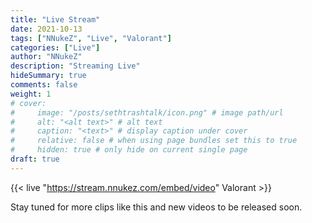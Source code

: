 ```yaml
---
title: "Live Stream"
date: 2021-10-13
tags: ["NNukeZ", "Live", "Valorant"]
categories: ["Live"]
author: "NNukeZ"
description: "Streaming Live"
hideSummary: true
comments: false
weight: 1
# cover:
#     image: "/posts/sethtrashtalk/icon.png" # image path/url
#     alt: "<alt text>" # alt text
#     caption: "<text>" # display caption under cover
#     relative: false # when using page bundles set this to true
#     hidden: true # only hide on current single page
draft: true
---
```


{{< live "https://stream.nnukez.com/embed/video" Valorant >}}

Stay tuned for more clips like this and new videos to be released soon.